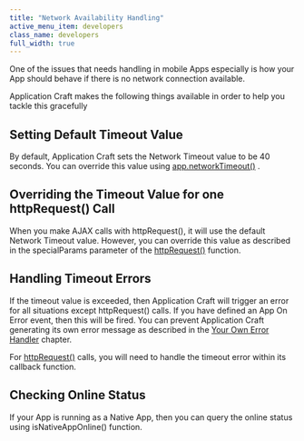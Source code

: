 ```yaml
---
title: "Network Availability Handling"
active_menu_item: developers
class_name: developers
full_width: true
---
```



One of the issues that needs handling in mobile Apps especially is how your App should behave if there is no network connection available.

Application Craft makes the following things available in order to help you tackle this gracefully

## Setting Default Timeout Value

By default, Application Craft sets the Network Timeout value to be 40 seconds. You can override this value using [app.networkTimeout()](/developers/user-guide/scripting-apis/client-api/app-functions/setnetworktimeout) .

## Overriding the Timeout Value for one httpRequest() Call

When you make AJAX calls with httpRequest(), it will use the default Network Timeout value. However, you can override this value as described in the specialParams parameter of the [httpRequest()](/developers/user-guide/scripting-apis/client-api/soap-restful-ajax-calls/httprequest) function.

## Handling Timeout Errors

If the timeout value is exceeded, then Application Craft will trigger an error for all situations except httpRequest() calls. If you have defined an App On Error event, then this will be fired. You can prevent Application Craft generating its own error message as described in the [Your Own Error Handler](/developers/user-guide/scripting-apis/client-scripting-overview/error-handling/your-own-error-handler) chapter.

For [httpRequest()](/developers/user-guide/scripting-apis/client-api/soap-restful-ajax-calls/httprequest) calls, you will need to handle the timeout error within its callback function.

## Checking Online Status

If your App is running as a Native App, then you can query the online status using isNativeAppOnline() function.
